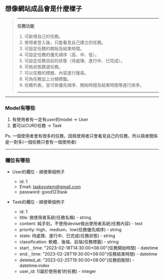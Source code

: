 ## 想像網站成品會是什麼樣子

> ---    
> **任務功能**   
> 1. 可新增自己的任務。   
> 2. 使用者登入後，只能看見自己建立的任務。   
> 3. 可設定任務的開始及結束時間。     
> 4. 可設定任務的優先順序（高、中、低）。     
> 5. 可設定任務目前的狀態（待處理、進行中、已完成）。     
> 6. 可依狀態篩選任務。   
> 7. 可以任務的標題、內容進行搜尋。   
> 8. 可為任務加上分類標籤。   
> 9. 任務列表，並可依優先順序、開始時間及結束時間等進行排序。     
> 
> ---    

-------------

### Model有哪些

1. 有使用者有一定有user的model -> User
2. 要可以CURD任務 -> Task

Ps. 一個使用者會有很多的任務，因爲使用者只會看見自己的任務，所以兩者關係是一對多(一個任務只會有一個使用者)

-------------

### 欄位有哪些

* User的欄位 - 順便舉個例子
  - id: 1
  - Email: tasksystem@gmail.com
  - password: good123task


* Task的欄位 - 順便舉個例子
  - id: 1
  - title: 做使用者系統(任務名稱) - string
  - content: 純手刻，不使用devise做出使用者系統(任務內容) - text
  - priority: high、medium、low(任務優先順序) - string
  - state: 待處理、進行中、已完成(任務狀態) - string
  - classification: 軟體、後端、前端(任務標籤) - string
  - start＿time: "2023-02-18T14:30:00+08:00"(任務開始時間) - datetime
  - end＿time: "2023-02-28T19:30:00+08:00"(任務結束時間) - datetime
  - deleted_at: "2023-02-25T19:30:00+08:00"(任務假刪除) - datetime:index
  - user_id: 1(屬於使用者1的任務) - integer
  

